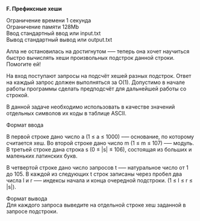**F. Префиксные хеши**

Ограничение времени	1 секунда  
Ограничение памяти 128Mb  
Ввод стандартный ввод или input.txt  
Вывод стандартный вывод или output.txt  

Алла не остановилась на достигнутом –— теперь она хочет научиться быстро вычислять хеши произвольных подстрок данной строки. Помогите ей!  

На вход поступают запросы на подсчёт хешей разных подстрок. Ответ на каждый запрос должен выполняться за O(1). Допустимо в начале работы программы сделать предподсчёт для дальнейшей работы со строкой.  

В данной задаче необходимо использовать в качестве значений отдельных символов их коды в таблице ASCII.  

Формат ввода  

В первой строке дано число a (1 ≤ a ≤ 1000) –— основание, по которому считается хеш. Во второй строке дано число m (1 ≤ m ≤ 107) –— модуль. В третьей строке дана строка s (0 ≤ |s| ≤ 106), состоящая из больших и маленьких латинских букв.  

В четвертой строке дано число запросов t –— натуральное число от 1 до 105. В каждой из следующих t строк записаны через пробел два числа l и r –— индексы начала и конца очередной подстроки. (1 ≤ l ≤ r ≤ |s|).  

Формат вывода  
Для каждого запроса выведите на отдельной строке хеш заданной в запросе подстроки.  


